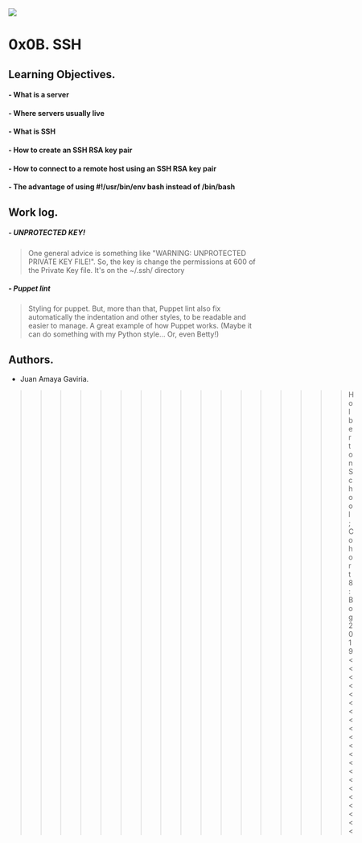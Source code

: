 <img src="https://camo.githubusercontent.com/c5d27ff0111c29e03f64bc98ffd377b21d294db6/68747470733a2f2f7777772e686f6c626572746f6e7363686f6f6c2e636f6d2f686f6c626572746f6e2d6c6f676f2d747769747465722d636172642e706e67">

# 0x0B. SSH

## Learning Objectives.

#### - What is a server

#### - Where servers usually live

#### - What is SSH

#### - How to create an SSH RSA key pair

#### - How to connect to a remote host using an SSH RSA key pair

#### - The advantage of using #!/usr/bin/env bash instead of /bin/bash

## Work log.

##### - UNPROTECTED KEY!
> One general advice is something like \"WARNING: UNPROTECTED PRIVATE KEY FILE!\". So, the key is change the permissions at 600 of the Private Key file. It's on the ~/.ssh/ directory

##### - Puppet lint
> Styling for puppet. But, more than that, Puppet lint also fix automatically the indentation and other styles, to be readable and easier to manage. A great example of how Puppet works. (Maybe it can do something with my Python style... Or, even Betty!)


## Authors.
* Juan Amaya Gaviria.

>>>>>>>>>>>>>>>>>Holberton School; Cohort 8: Bog 2019<<<<<<<<<<<<<<<<<<<<<